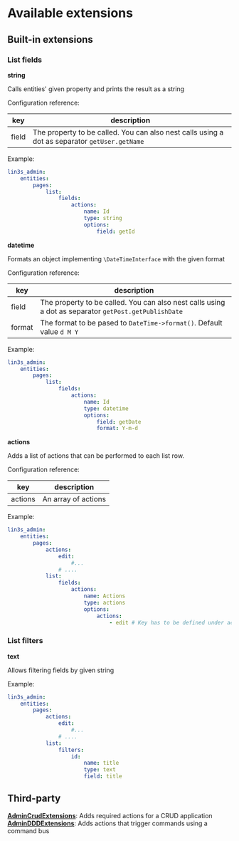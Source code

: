 # Available extensions

## Built-in extensions

### List fields

**string**

Calls entities' given property and prints the result as a string
 
Configuration reference:
 
|key|description|
|---|---|
|field|The property to be called. You can also nest calls using a dot as separator `getUser.getName`|

Example:

```yaml
lin3s_admin:
    entities:
        pages:
            list:   
                fields:
                    actions:
                        name: Id
                        type: string
                        options:
                            field: getId
```

**datetime**

Formats an object implementing `\DateTimeInterface` with the given format

Configuration reference:

|key|description|
|---|---|
|field|The property to be called. You can also nest calls using a dot as separator `getPost.getPublishDate`|
|format|The format to be pased to `DateTime->format()`. Default value `d M Y`| 

Example:

```yaml
lin3s_admin:
    entities:
        pages:
            list:   
                fields:
                    actions:
                        name: Id
                        type: datetime
                        options:
                            field: getDate
                            format: Y-m-d
```

**actions**

Adds a list of actions that can be performed to each list row.

Configuration reference:

|key|description|
|---|---|
|actions|An array of actions|

Example:

```yaml
lin3s_admin:
    entities:
        pages:
            actions:
                edit:
                    #...
                # .... 
            list:   
                fields:
                    actions:
                        name: Actions
                        type: actions
                        options:
                            actions:
                                - edit # Key has to be defined under actions array
```

### List filters

**text**

Allows filtering fields by given string

Example:

```yaml
lin3s_admin:
    entities:
        pages:
            actions:
                edit:
                    #...
                # .... 
            list:   
                filters:
                    id:
                        name: title
                        type: text
                        field: title
```

## Third-party

**[AdminCrudExtensions](https://github.com/LIN3S/AdminCRUDExtensionsBundle)**: Adds required actions for a CRUD application
**[AdminDDDExtensions](https://github.com/LIN3S/AdminDDDExtensionsBundle)**: Adds actions that trigger commands using a command bus
